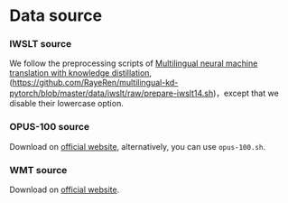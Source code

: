 # Data source

### IWSLT source
We follow the preprocessing scripts of [Multilingual neural machine translation with knowledge distillation](https://openreview.net/forum?id=S1gUsoR9YX), (https://github.com/RayeRen/multilingual-kd-pytorch/blob/master/data/iwslt/raw/prepare-iwslt14.sh)，except that we disable their lowercase option.

### OPUS-100 source

Download on [official website]([http://opus.nlpl.eu/opus-100.php](http://opus.nlpl.eu/opus-100.php)), alternatively, you can use `opus-100.sh`.

### WMT source


Download on [official website](http://www.statmt.org/wmt21/translation-task.html). 

